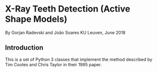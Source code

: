 # X-Ray Teeth Detection (Active Shape Models)
By Gorjan Radevski and João Soares
KU Leuven, June 2018

## Introduction
This is a set of Python 3 classes that implement the method described by Tim Cootes and Chris Taylor in their 1995 paper.


